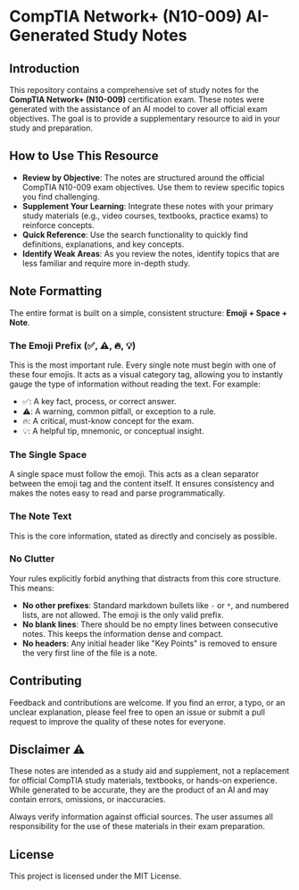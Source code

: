# CompTIA Network+ (N10-009) AI-Generated Study Notes

## Introduction

This repository contains a comprehensive set of study notes for the **CompTIA Network+ (N10-009)** certification exam. These notes were generated with the assistance of an AI model to cover all official exam objectives. The goal is to provide a supplementary resource to aid in your study and preparation.

## How to Use This Resource

* **Review by Objective**: The notes are structured around the official CompTIA N10-009 exam objectives. Use them to review specific topics you find challenging.
* **Supplement Your Learning**: Integrate these notes with your primary study materials (e.g., video courses, textbooks, practice exams) to reinforce concepts.
* **Quick Reference**: Use the search functionality to quickly find definitions, explanations, and key concepts.
* **Identify Weak Areas**: As you review the notes, identify topics that are less familiar and require more in-depth study.

## Note Formatting

The entire format is built on a simple, consistent structure: **Emoji + Space + Note**.

### The Emoji Prefix (✅, ⚠️, 🔥, 💡)

This is the most important rule. Every single note must begin with one of these four emojis. It acts as a visual category tag, allowing you to instantly gauge the type of information without reading the text. For example:

* ✅: A key fact, process, or correct answer.
* ⚠️: A warning, common pitfall, or exception to a rule.
* 🔥: A critical, must-know concept for the exam.
* 💡: A helpful tip, mnemonic, or conceptual insight.

### The Single Space

A single space must follow the emoji. This acts as a clean separator between the emoji tag and the content itself. It ensures consistency and makes the notes easy to read and parse programmatically.

### The Note Text

This is the core information, stated as directly and concisely as possible.

### No Clutter

Your rules explicitly forbid anything that distracts from this core structure. This means:

* **No other prefixes**: Standard markdown bullets like `-` or `*`, and numbered lists, are not allowed. The emoji is the only valid prefix.
* **No blank lines**: There should be no empty lines between consecutive notes. This keeps the information dense and compact.
* **No headers**: Any initial header like "Key Points" is removed to ensure the very first line of the file is a note.

## Contributing

Feedback and contributions are welcome. If you find an error, a typo, or an unclear explanation, please feel free to open an issue or submit a pull request to improve the quality of these notes for everyone.

## Disclaimer ⚠️

These notes are intended as a study aid and supplement, not a replacement for official CompTIA study materials, textbooks, or hands-on experience. While generated to be accurate, they are the product of an AI and may contain errors, omissions, or inaccuracies.

Always verify information against official sources. The user assumes all responsibility for the use of these materials in their exam preparation.

## License

This project is licensed under the MIT License.

